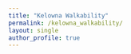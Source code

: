 ```yaml
---
title: "Kelowna Walkability"
permalink: /kelowna_walkability/
layout: single
author_profile: true
---
```


